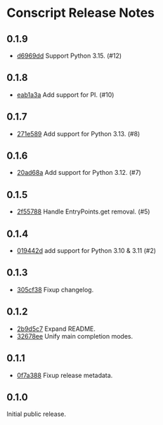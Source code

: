 # Conscript Release Notes

## 0.1.9

+ [d6969dd](https://github.com/jsirois/conscript/commit/d6969dd) Support Python 3.15. (#12)

## 0.1.8

+ [eab1a3a](https://github.com/jsirois/conscript/commit/eab1a3a) Add support for PI. (#10)

## 0.1.7

+ [271e589](https://github.com/jsirois/conscript/commit/271e589) Add support for Python 3.13. (#8)

## 0.1.6

+ [20ad68a](https://github.com/jsirois/conscript/commit/20ad68a) Add support for Python 3.12. (#7)

## 0.1.5

+ [2f55788](https://github.com/jsirois/conscript/commit/2f55788) Handle EntryPoints.get removal. (#5)

## 0.1.4

+ [019442d](https://github.com/jsirois/conscript/commit/019442d) add support for Python 3.10 & 3.11 (#2)

## 0.1.3

+ [305cf38](https://github.com/jsirois/conscript/commit/305cf38) Fixup changelog.

## 0.1.2

+ [2b9d5c7](https://github.com/jsirois/conscript/commit/2b9d5c7) Expand README.
+ [32678ee](https://github.com/jsirois/conscript/commit/32678ee) Unify main completion modes.

## 0.1.1

+ [0f7a388](https://github.com/jsirois/conscript/commit/0f7a388) Fixup release metadata.

## 0.1.0

Initial public release.



